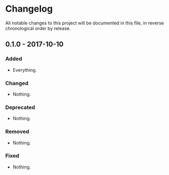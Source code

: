 # Changelog

All notable changes to this project will be documented in this file, in reverse chronological order by release.

## 0.1.0 - 2017-10-10

### Added

- Everything.

### Changed

- Nothing.

### Deprecated

- Nothing.

### Removed

- Nothing.

### Fixed

- Nothing.

